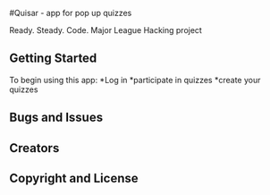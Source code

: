 #Quisar - app for pop up quizzes

Ready. Steady. Code.
Major League Hacking project

## Getting Started

To begin using this app:
*Log in
*participate in quizzes
*create your quizzes

## Bugs and Issues



## Creators



## Copyright and License